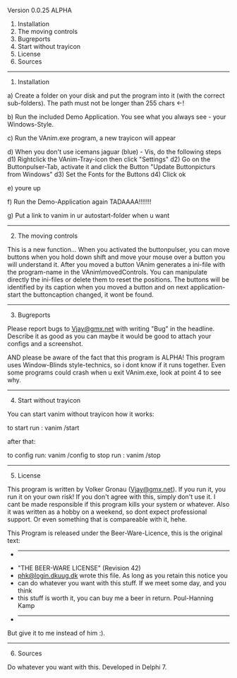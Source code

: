 Version 0.0.25 ALPHA

1. Installation
2. The moving controls
3. Bugreports
4. Start without trayicon
5. License
6. Sources
 

_______________________________________________________________________________________
1. Installation



a) Create a folder on your disk and put the program into it (with the correct sub-folders).
   The path must not be longer than 255 chars <-!

b) Run the included Demo Application. You see what you always see - your Windows-Style.

c) Run the VAnim.exe program, a new trayicon will appear

d) When you don't use icemans jaguar (blue) - Vis, do the following steps
   d1) Rightclick the VAnim-Tray-icon then click "Settings"
   d2) Go on the Buttonpulser-Tab, activate it and click the Button "Update Buttonpicturs from Windows"
   d3) Set the Fonts for the Buttons
   d4) Click ok

e) youre up

f) Run the Demo-Application again TADAAAA!!!!!!!

g) Put a link to vanim in ur autostart-folder when u want


_______________________________________________________________________________________
2. The moving controls

This is a new function...
When you activated the buttonpulser, you can move buttons when you hold down shift and move your mouse over a button you will understand it.
After you moved a button VAnim generates a ini-file with the program-name in the VAnim\movedControls\.
You can manipulate directly the ini-files or delete them to reset the positions.
The buttons will be identified by its caption when you moved a button and on next application-start the
buttoncaption changed, it wont be found.



_______________________________________________________________________________________
3. Bugreports

Please report bugs to Vjay@gmx.net with writing "Bug" in the headline. 
Describe it as good as you can maybe it would be good to attach your configs and a screenshot.

AND please be aware of the fact that this program is ALPHA! 
This program uses Window-Blinds style-technics, so i dont know if it runs together.
Even some programs could crash when u exit VAnim.exe, look at point 4 to see why.

_______________________________________________________________________________________
4. Start without trayicon

You can start vanim without trayicon how it works:

to start run : vanim /start

after that:

to config run: vanim /config
to stop run  : vanim /stop 




_______________________________________________________________________________________
5. License


This program is written by Volker Gronau (Vjay@gmx.net).
If you run it, you run it on your own risk! If you don't agree with this, simply don't use it. 
I cant be made responsible if this program kills your system or whatever.
Also it was written as a hobby on a weekend, so dont expect professional support. Or even something that is compareable with it, hehe.

This Program is released under the Beer-Ware-Licence, this is the original text:

* ---------------------------------------------------------------------------- 
* "THE BEER-WARE LICENSE" (Revision 42) 
* <phk@login.dkuug.dk> wrote this file. As long as you retain this notice you 
* can do whatever you want with this stuff. If we meet some day, and you think 
* this stuff is worth it, you can buy me a beer in return. Poul-Hanning Kamp 
* ---------------------------------------------------------------------------- 

But give it to me instead of him :).


_______________________________________________________________________________________
6. Sources

Do whatever you want with this. Developed in Delphi 7.